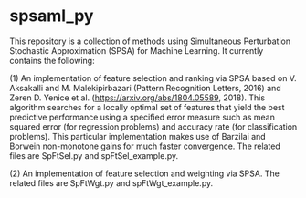 # spsaml_py
This repository is a collection of methods using Simultaneous Perturbation Stochastic Approximation (SPSA) for Machine Learning. It currently contains the following: 

(1) An implementation of feature selection and ranking via SPSA based on V. Aksakalli and M. Malekipirbazari (Pattern Recognition Letters, 2016) and Zeren D. Yenice et al. (https://arxiv.org/abs/1804.05589, 2018). This algorithm searches for a locally optimal set of features that yield the best predictive performance using a specified error measure such as mean squared error (for regression problems) and accuracy rate (for classification problems). This particular implementation makes use of Barzilai and Borwein non-monotone gains for much faster convergence. The related files are SpFtSel.py and spFtSel_example.py.

(2) An implementation of feature selection and weighting via SPSA. The related files are SpFtWgt.py and spFtWgt_example.py.
